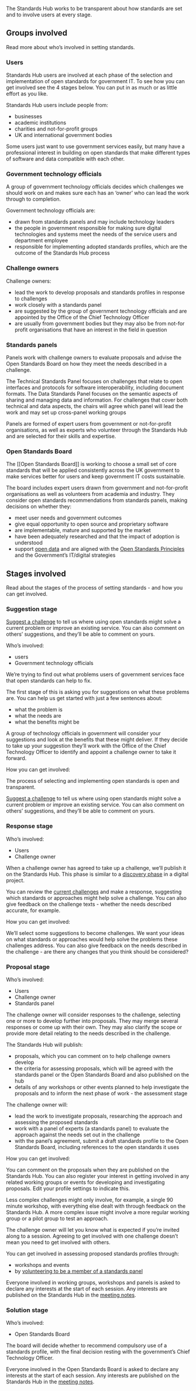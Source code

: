 The Standards Hub works to be transparent about how standards are set and to involve users at every stage.

## Groups involved

Read more about who’s involved in setting standards.

### Users 

Standards Hub users are involved at each phase of the selection and implementation of open standards for government IT. To see how you can get involved see the 4 stages below. You can put in as much or as little effort as you like.

Standards Hub users include people from:

*   businesses
*   academic institutions
*   charities and not-for-profit groups
*   UK and international government bodies

Some users just want to use government services easily, but many have a professional interest in building on open standards that make different types of software and data compatible with each other.

### Government technology officials 

A group of government technology officials decides which challenges we should work on and makes sure each has an ‘owner’ who can lead the work through to completion.

Government technology officials are:

*   drawn from standards panels and may include technology leaders
*   the people in government responsible for making sure digital technologies and systems meet the needs of the service users and department employee
*   responsible for implementing adopted standards profiles, which are the outcome of the Standards Hub process

### Challenge owners 

Challenge owners:

*   lead the work to develop proposals and standards profiles in response to challenges
*   work closely with a standards panel
*   are suggested by the group of government technology officials and are appointed by the Office of the Chief Technology Officer
*   are usually from government bodies but they may also be from not-for profit organisations that have an interest in the field in question

### Standards panels 

Panels work with challenge owners to evaluate proposals and advise the Open Standards Board on how they meet the needs described in a challenge.

The Technical Standards Panel focuses on challenges that relate to open interfaces and protocols for software interoperability, including document formats. The Data Standards Panel focuses on the semantic aspects of sharing and managing data and information. For challenges that cover both technical and data aspects, the chairs will agree which panel will lead the work and may set up cross-panel working groups

Panels are formed of expert users from government or not-for-profit organisations, as well as experts who volunteer through the Standards Hub and are selected for their skills and expertise.

### Open Standards Board 

The [[Open Standards Board]] is working to choose a small set of core standards that will be applied consistently across the UK government to make services better for users and keep government IT costs sustainable.

The board includes expert users drawn from government and not-for-profit organisations as well as volunteers from academia and industry. They consider open standards recommendations from standards panels, making decisions on whether they:

*   meet user needs and government outcomes
*   give equal opportunity to open source and proprietary software
*   are implementable, mature and supported by the market
*   have been adequately researched and that the impact of adoption is understood
*   support [open data](https://www.gov.uk/service-manual/technology/open-data.html) and are aligned with the [Open Standards Principles](https://www.gov.uk/government/publications/open-standards-principles/open-standards-principles) and the Government’s IT/digital strategies

## Stages involved

Read about the stages of the process of setting standards - and how you can get involved.

### Suggestion stage 

[Suggest a challenge](https://github.com/alphagov/tech-and-data-standards/issues/new) to tell us where using open standards might solve a current problem or improve an existing service. You can also comment on others’ suggestions, and they’ll be able to comment on yours.

Who’s involved:

*   users
*   Government technology officials

We’re trying to find out what problems users of government services face that open standards can help to fix.

The first stage of this is asking you for suggestions on what these problems are. You can help us get started with just a few sentences about:

*   what the problem is
*   what the needs are
*   what the benefits might be

A group of technology officials in government will consider your suggestions and look at the benefits that these might deliver. If they decide to take up your suggestion they’ll work with the Office of the Chief Technology Officer to identify and appoint a challenge owner to take it forward.

How you can get involved:

The process of selecting and implementing open standards is open and transparent. 

[Suggest a challenge](https://github.com/alphagov/tech-and-data-standards/issues/new) to tell us where using open standards might solve a current problem or improve an existing service. You can also comment on others’ suggestions, and they’ll be able to comment on yours.

### Response stage 

Who’s involved:

*   Users
*   Challenge owner

When a challenge owner has agreed to take up a challenge, we’ll publish it on the Standards Hub. This phase is similar to a [discovery phase](https://www.gov.uk/service-manual/phases/discovery.html) in a digital project.

You can review the [current challenges](https://github.com/alphagov/tech-and-data-standards/issues/) and make a response, suggesting which standards or approaches might help solve a challenge. You can also give feedback on the challenge texts - whether the needs described accurate, for example.

How you can get involved:

We’ll select some suggestions to become challenges. We want your ideas on what standards or approaches would help solve the problems these challenges address. You can also give feedback on the needs described in the challenge - are there any changes that you think should be considered?

### Proposal stage 

Who’s involved:

*   Users
*   Challenge owner
*   Standards panel

The challenge owner will consider responses to the challenge, selecting one or more to develop further into proposals. They may merge several responses or come up with their own. They may also clarify the scope or provide more detail relating to the needs described in the challenge.

The Standards Hub will publish:

*   proposals, which you can comment on to help challenge owners develop
*   the criteria for assessing proposals, which will be agreed with the standards panel or the Open Standards Board and also published on the hub
*   details of any workshops or other events planned to help investigate the proposals and to inform the next phase of work - the assessment stage

The challenge owner will:

*   lead the work to investigate proposals, researching the approach and assessing the proposed standards
*   work with a panel of experts (a standards panel) to evaluate the approach against the needs set out in the challenge
*   with the panel’s agreement, submit a draft standards profile to the Open Standards Board, including references to the open standards it uses

How you can get involved:

You can comment on the proposals when they are published on the Standards Hub. You can also register your interest in getting involved in any related working groups or events for developing and investigating proposals. Edit your profile settings to indicate this.

Less complex challenges might only involve, for example, a single 90 minute workshop, with everything else dealt with through feedback on the Standards Hub. A more complex issue might involve a more regular working group or a pilot group to test an approach.

The challenge owner will let you know what is expected if you’re invited along to a session. Agreeing to get involved with one challenge doesn’t mean you need to get involved with others.

You can get involved in assessing proposed standards profiles through:

*   workshops and events
*   by [volunteering to be a member of a standards panel](volunteering)

Everyone involved in working groups, workshops and panels is asked to declare any interests at the start of each session. Any interests are published on the Standards Hub in the [meeting notes](meetings).

### Solution stage 

Who’s involved:

*   Open Standards Board

The board will decide whether to recommend compulsory use of a standards profile, with the final decision resting with the government’s Chief Technology Officer.

Everyone involved in the Open Standards Board is asked to declare any interests at the start of each session. Any interests are published on the Standards Hub in the [meeting notes](meetings).
